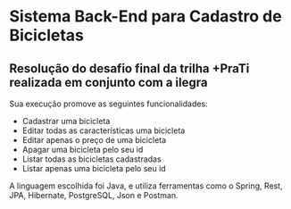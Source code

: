 # Sistema Back-End para Cadastro de Bicicletas

## Resolução do desafio final da trilha +PraTi realizada em conjunto com a ilegra

Sua execução promove as seguintes funcionalidades:


   * Cadastrar uma bicicleta
   * Editar todas as características uma bicicleta
   * Editar apenas o preço de uma bicicleta
   * Apagar uma bicicleta pelo seu id
   * Listar todas as bicicletas cadastradas
   * Listar apenas uma bicicleta pelo seu id


A linguagem escolhida foi Java, e utiliza ferramentas como o Spring, Rest, JPA, Hibernate, PostgreSQL, Json e Postman.
